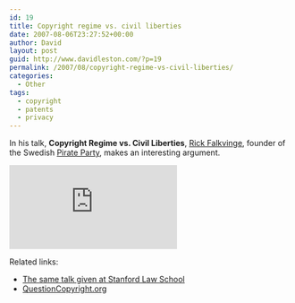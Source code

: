 ```yaml
---
id: 19
title: Copyright regime vs. civil liberties
date: 2007-08-06T23:27:52+00:00
author: David
layout: post
guid: http://www.davidleston.com/?p=19
permalink: /2007/08/copyright-regime-vs-civil-liberties/
categories:
  - Other
tags:
  - copyright
  - patents
  - privacy
---
```

In his talk, **Copyright Regime vs. Civil Liberties**, [Rick Falkvinge](http://en.wikipedia.org/wiki/Rick_Falkvinge "biography on Wikipedia"), founder of the Swedish [Pirate Party](http://en.wikipedia.org/wiki/Pirate_Party), makes an interesting argument.

<iframe src="https://www.youtube.com/embed/3mTz-jBA8SM" frameborder="0" allowfullscreen></iframe>

Related links:

  * [The same talk given at Stanford Law School](https://youtu.be/GKNt0ZSTSyg)
  * [QuestionCopyright.org](http://QuestionCopyright.org)